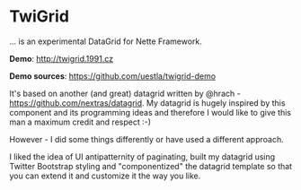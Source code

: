 TwiGrid
=======

... is an experimental DataGrid for Nette Framework.

**Demo**: http://twigrid.1991.cz

**Demo sources**: https://github.com/uestla/twigrid-demo

It's based on another (and great) datagrid written by @hrach - https://github.com/nextras/datagrid. My datagrid is hugely inspired by this component and its programming ideas and therefore I would like to give this man a maximum credit and respect :-)

However - I did some things differently or have used a different approach.

I liked the idea of UI antipatternity of paginating, built my datagrid using Twitter Bootstrap styling and "componentized" the datagrid template so that you can extend it and customize it the way you like.
